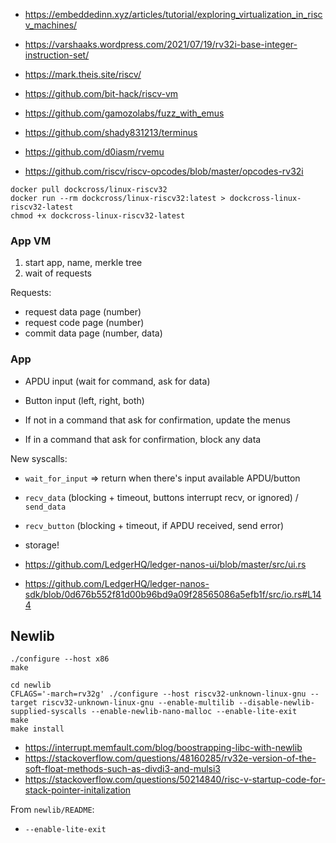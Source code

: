 - https://embeddedinn.xyz/articles/tutorial/exploring_virtualization_in_riscv_machines/
- https://varshaaks.wordpress.com/2021/07/19/rv32i-base-integer-instruction-set/
- https://mark.theis.site/riscv/

- https://github.com/bit-hack/riscv-vm
- https://github.com/gamozolabs/fuzz_with_emus
- https://github.com/shady831213/terminus
- https://github.com/d0iasm/rvemu

- https://github.com/riscv/riscv-opcodes/blob/master/opcodes-rv32i



```
docker pull dockcross/linux-riscv32
docker run --rm dockcross/linux-riscv32:latest > dockcross-linux-riscv32-latest
chmod +x dockcross-linux-riscv32-latest
```

### App VM

1. start app, name, merkle tree
2. wait of requests

Requests:

- request data page (number)
- request code page (number)
- commit data page (number, data)

### App

- APDU input (wait for command, ask for data)
- Button input (left, right, both)

- If not in a command that ask for confirmation, update the menus
- If in a command that ask for confirmation, block any data

New syscalls:

- `wait_for_input` => return when there's input available APDU/button
- `recv_data` (blocking + timeout, buttons interrupt recv, or ignored) / `send_data`
- `recv_button` (blocking + timeout, if APDU received, send error)
- storage!


- https://github.com/LedgerHQ/ledger-nanos-ui/blob/master/src/ui.rs
- https://github.com/LedgerHQ/ledger-nanos-sdk/blob/0d676b552f81d00b96bd9a09f28565086a5efb1f/src/io.rs#L144


## Newlib


```
./configure --host x86
make

cd newlib
CFLAGS='-march=rv32g' ./configure --host riscv32-unknown-linux-gnu --target riscv32-unknown-linux-gnu --enable-multilib --disable-newlib-supplied-syscalls --enable-newlib-nano-malloc --enable-lite-exit
make
make install
```

- https://interrupt.memfault.com/blog/boostrapping-libc-with-newlib
- https://stackoverflow.com/questions/48160285/rv32e-version-of-the-soft-float-methods-such-as-divdi3-and-mulsi3
- https://stackoverflow.com/questions/50214840/risc-v-startup-code-for-stack-pointer-initalization

From `newlib/README`:

- `--enable-lite-exit`
